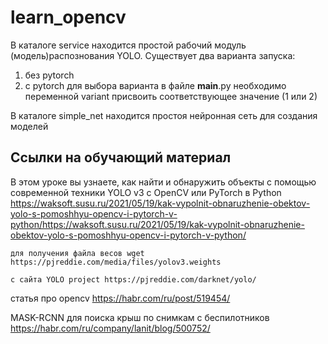 # learn_opencv

В каталоге service находится простой рабочий модуль (модель)распознования YOLO. Существует два варианта запуска:
1. без pytorch
2. с pytorch
для выбора варианта в файле __main__.py необходимо переменной variant присвоить соответствующее значение (1 или 2)

В каталоге simple_net находится простоя нейронная сеть для создания моделей

## Ссылки на обучающий материал

В этом уроке вы узнаете, как найти и обнаружить объекты с помощью современной техники YOLO v3 с OpenCV или PyTorch в Python
https://waksoft.susu.ru/2021/05/19/kak-vypolnit-obnaruzhenie-obektov-yolo-s-pomoshhyu-opencv-i-pytorch-v-python/https://waksoft.susu.ru/2021/05/19/kak-vypolnit-obnaruzhenie-obektov-yolo-s-pomoshhyu-opencv-i-pytorch-v-python/

    для получения файла весов wget https://pjreddie.com/media/files/yolov3.weights

    с сайта YOLO project https://pjreddie.com/darknet/yolo/


статья про opencv 
https://habr.com/ru/post/519454/

MASK-RCNN для поиска крыш по снимкам с беспилотников
https://habr.com/ru/company/lanit/blog/500752/

